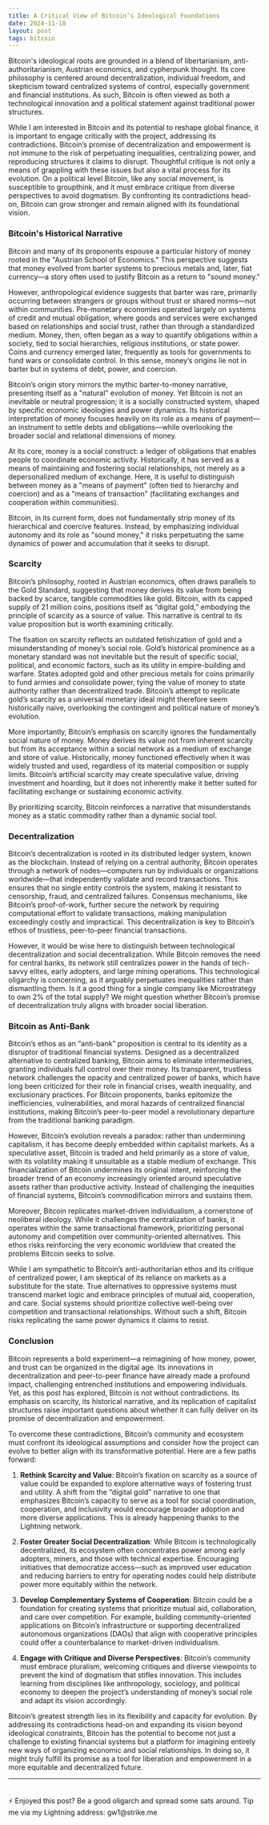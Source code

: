 ```yaml
---
title: A Critical View of Bitcoin’s Ideological Foundations
date: 2024-11-18
layout: post
tags: bitcoin 
---
```


Bitcoin's ideological roots are grounded in a blend of libertarianism, anti-authoritarianism, Austrian economics, and cypherpunk thought. Its core philosophy is centered around decentralization, individual freedom, and skepticism toward centralized systems of control, especially government and financial institutions. As such, Bitcoin is often viewed as both a technological innovation and a political statement against traditional power structures. <!--more-->

While I am interested in Bitcoin and its potential to reshape global finance, it is important to engage critically with the project, addressing its contradictions. Bitcoin’s promise of decentralization and empowerment is not immune to the risk of perpetuating inequalities, centralizing power, and reproducing structures it claims to disrupt. Thoughtful critique is not only a means of grappling with these issues but also a vital process for its evolution. On a political level Bitcoin, like any social movement, is susceptible to groupthink, and it must embrace critique from diverse perspectives to avoid dogmatism. By confronting its contradictions head-on, Bitcoin can grow stronger and remain aligned with its foundational vision.

### Bitcoin's Historical Narrative

Bitcoin and many of its proponents espouse a particular history of money rooted in the "Austrian School of Economics." This perspective suggests that money evolved from barter systems to precious metals and, later, fiat currency—a story often used to justify Bitcoin as a return to "sound money."

However, anthropological evidence suggests that barter was rare, primarily occurring between strangers or groups without trust or shared norms—not within communities. Pre-monetary economies operated largely on systems of credit and mutual obligation, where goods and services were exchanged based on relationships and social trust, rather than through a standardized medium. Money, then, often began as a way to quantify obligations within a society, tied to social hierarchies, religious institutions, or state power. Coins and currency emerged later, frequently as tools for governments to fund wars or consolidate control. In this sense, money’s origins lie not in barter but in systems of debt, power, and coercion.

Bitcoin’s origin story mirrors the mythic barter-to-money narrative, presenting itself as a "natural" evolution of money. Yet Bitcoin is not an inevitable or neutral progression; it is a socially constructed system, shaped by specific economic ideologies and power dynamics. Its historical interpretation of money focuses heavily on its role as a means of payment—an instrument to settle debts and obligations—while overlooking the broader social and relational dimensions of money.

At its core, money is a social construct: a ledger of obligations that enables people to coordinate economic activity. Historically, it has served as a means of maintaining and fostering social relationships, not merely as a depersonalized medium of exchange. Here, it is useful to distinguish between money as a "means of payment" (often tied to hierarchy and coercion) and as a "means of transaction" (facilitating exchanges and cooperation within communities).

Bitcoin, in its current form, does not fundamentally strip money of its hierarchical and coercive features. Instead, by emphasizing individual autonomy and its role as "sound money," it risks perpetuating the same dynamics of power and accumulation that it seeks to disrupt. 

### Scarcity

Bitcoin’s philosophy, rooted in Austrian economics, often draws parallels to the Gold Standard, suggesting that money derives its value from being backed by scarce, tangible commodities like gold. Bitcoin, with its capped supply of 21 million coins, positions itself as “digital gold,” embodying the principle of scarcity as a source of value. This narrative is central to its value proposition but is worth examining critically.

The fixation on scarcity reflects an outdated fetishization of gold and a misunderstanding of money’s social role. Gold’s historical prominence as a monetary standard was not inevitable but the result of specific social, political, and economic factors, such as its utility in empire-building and warfare. States adopted gold and other precious metals for coins primarily to fund armies and consolidate power, tying the value of money to state authority rather than decentralized trade. Bitcoin’s attempt to replicate gold’s scarcity as a universal monetary ideal might therefore seem historically naive, overlooking the contingent and political nature of money’s evolution.

More importantly, Bitcoin’s emphasis on scarcity ignores the fundamentally social nature of money. Money derives its value not from inherent scarcity but from its acceptance within a social network as a medium of exchange and store of value. Historically, money functioned effectively when it was widely trusted and used, regardless of its material composition or supply limits. Bitcoin’s artificial scarcity may create speculative value, driving investment and hoarding, but it does not inherently make it better suited for facilitating exchange or sustaining economic activity.

By prioritizing scarcity, Bitcoin reinforces a narrative that misunderstands money as a static commodity rather than a dynamic social tool.

### Decentralization

Bitcoin’s decentralization is rooted in its distributed ledger system, known as the blockchain. Instead of relying on a central authority, Bitcoin operates through a network of nodes—computers run by individuals or organizations worldwide—that independently validate and record transactions. This ensures that no single entity controls the system, making it resistant to censorship, fraud, and centralized failures. Consensus mechanisms, like Bitcoin’s proof-of-work, further secure the network by requiring computational effort to validate transactions, making manipulation exceedingly costly and impractical. This decentralization is key to Bitcoin’s ethos of trustless, peer-to-peer financial transactions.

However, it would be wise here to distinguish between technological decentralization and social decentralization. While Bitcoin removes the need for central banks, its network still centralizes power in the hands of tech-savvy elites, early adopters, and large mining operations. This technological oligarchy is concerning, as it arguably perpetuates inequalities rather than dismantling them. Is it a good thing for a single company like Microstrategy to own 2% of the total supply? We might question whether Bitcoin’s promise of decentralization truly aligns with broader social liberation.

### Bitcoin as Anti-Bank

Bitcoin’s ethos as an “anti-bank” proposition is central to its identity as a disruptor of traditional financial systems. Designed as a decentralized alternative to centralized banking, Bitcoin aims to eliminate intermediaries, granting individuals full control over their money. Its transparent, trustless network challenges the opacity and centralized power of banks, which have long been criticized for their role in financial crises, wealth inequality, and exclusionary practices. For Bitcoin proponents, banks epitomize the inefficiencies, vulnerabilities, and moral hazards of centralized financial institutions, making Bitcoin’s peer-to-peer model a revolutionary departure from the traditional banking paradigm.

However, Bitcoin’s evolution reveals a paradox: rather than undermining capitalism, it has become deeply embedded within capitalist markets. As a speculative asset, Bitcoin is traded and held primarily as a store of value, with its volatility making it unsuitable as a stable medium of exchange. This financialization of Bitcoin undermines its original intent, reinforcing the broader trend of an economy increasingly oriented around speculative assets rather than productive activity. Instead of challenging the inequities of financial systems, Bitcoin’s commodification mirrors and sustains them.

Moreover, Bitcoin replicates market-driven individualism, a cornerstone of neoliberal ideology. While it challenges the centralization of banks, it operates within the same transactional framework, prioritizing personal autonomy and competition over community-oriented alternatives. This ethos risks reinforcing the very economic worldview that created the problems Bitcoin seeks to solve.

While I am sympathetic to Bitcoin’s anti-authoritarian ethos and its critique of centralized power, I am skeptical of its reliance on markets as a substitute for the state. True alternatives to oppressive systems must transcend market logic and embrace principles of mutual aid, cooperation, and care. Social systems should prioritize collective well-being over competition and transactional relationships. Without such a shift, Bitcoin risks replicating the same power dynamics it claims to resist.

### Conclusion

Bitcoin represents a bold experiment—a reimagining of how money, power, and trust can be organized in the digital age. Its innovations in decentralization and peer-to-peer finance have already made a profound impact, challenging entrenched institutions and empowering individuals. Yet, as this post has explored, Bitcoin is not without contradictions. Its emphasis on scarcity, its historical narrative, and its replication of capitalist structures raise important questions about whether it can fully deliver on its promise of decentralization and empowerment.

To overcome these contradictions, Bitcoin’s community and ecosystem must confront its ideological assumptions and consider how the project can evolve to better align with its transformative potential. Here are a few paths forward:

1. **Rethink Scarcity and Value**: Bitcoin’s fixation on scarcity as a source of value could be expanded to explore alternative ways of fostering trust and utility. A shift from the “digital gold” narrative to one that emphasizes Bitcoin’s capacity to serve as a tool for social coordination, cooperation, and inclusivity would encourage broader adoption and more diverse applications. This is already happening thanks to the Lightning network.

2. **Foster Greater Social Decentralization**: While Bitcoin is technologically decentralized, its ecosystem often concentrates power among early adopters, miners, and those with technical expertise. Encouraging initiatives that democratize access—such as improved user education and reducing barriers to entry for operating nodes could help distribute power more equitably within the network.

3. **Develop Complementary Systems of Cooperation**: Bitcoin could be a foundation for creating systems that prioritize mutual aid, collaboration, and care over competition. For example, building community-oriented applications on Bitcoin’s infrastructure or supporting decentralized autonomous organizations (DAOs) that align with cooperative principles could offer a counterbalance to market-driven individualism.

4. **Engage with Critique and Diverse Perspectives**: Bitcoin’s community must embrace pluralism, welcoming critiques and diverse viewpoints to prevent the kind of dogmatism that stifles innovation. This includes learning from disciplines like anthropology, sociology, and political economy to deepen the project’s understanding of money’s social role and adapt its vision accordingly.

Bitcoin’s greatest strength lies in its flexibility and capacity for evolution. By addressing its contradictions head-on and expanding its vision beyond ideological constraints, Bitcoin has the potential to become not just a challenge to existing financial systems but a platform for imagining entirely new ways of organizing economic and social relationships. In doing so, it might truly fulfill its promise as a tool for liberation and empowerment in a more equitable and decentralized future.

<hr>
<p style="padding-top: 20px;">⚡️ Enjoyed this post? Be a good oligarch and spread some sats around. Tip me via my Lightning address: gw1@strike.me</p>
